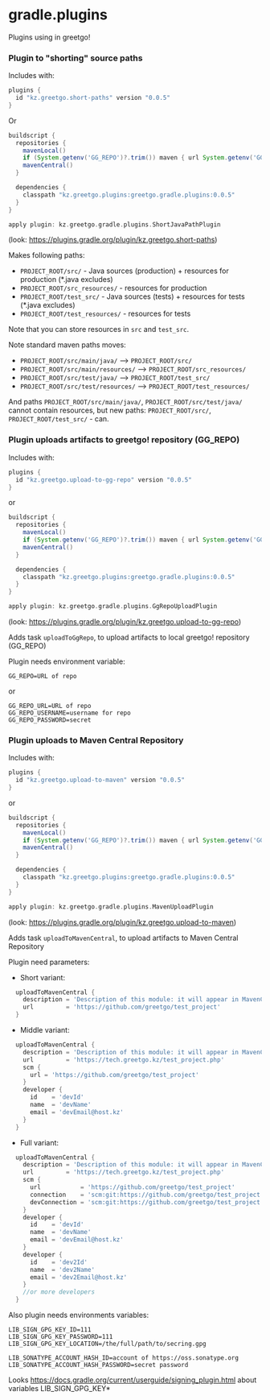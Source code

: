 # gradle.plugins

Plugins using in greetgo!

### Plugin to "shorting" source paths

Includes with:

```groovy
plugins {
  id "kz.greetgo.short-paths" version "0.0.5"
}
```

Or

```groovy
buildscript {
  repositories {
    mavenLocal()
    if (System.getenv('GG_REPO')?.trim()) maven { url System.getenv('GG_REPO') }
    mavenCentral()
  }

  dependencies {
    classpath "kz.greetgo.plugins:greetgo.gradle.plugins:0.0.5"
  }
}

apply plugin: kz.greetgo.gradle.plugins.ShortJavaPathPlugin
```

(look: https://plugins.gradle.org/plugin/kz.greetgo.short-paths)

Makes following paths:

* `PROJECT_ROOT/src/` - Java sources (production) + resources for production (*.java excludes)
* `PROJECT_ROOT/src_resources/` - resources for production
* `PROJECT_ROOT/test_src/` - Java sources (tests) + resources for tests (*.java excludes)
* `PROJECT_ROOT/test_resources/` - resources for tests

Note that you can store resources in `src` and `test_src`.

Note standard maven paths moves:

* `PROJECT_ROOT/src/main/java/` ⟶ `PROJECT_ROOT/src/`
* `PROJECT_ROOT/src/main/resources/` ⟶ `PROJECT_ROOT/src_resources/`
* `PROJECT_ROOT/src/test/java/` ⟶ `PROJECT_ROOT/test_src/`
* `PROJECT_ROOT/src/test/resources/` ⟶ `PROJECT_ROOT/test_resources/`

And paths `PROJECT_ROOT/src/main/java/`, `PROJECT_ROOT/src/test/java/` cannot contain resources, but
new paths: `PROJECT_ROOT/src/`, `PROJECT_ROOT/test_src/` - can.

### Plugin uploads artifacts to greetgo! repository (GG_REPO)

Includes with:

```groovy
plugins {
  id "kz.greetgo.upload-to-gg-repo" version "0.0.5"
}
```

or

```groovy
buildscript {
  repositories {
    mavenLocal()
    if (System.getenv('GG_REPO')?.trim()) maven { url System.getenv('GG_REPO') }
    mavenCentral()
  }

  dependencies {
    classpath "kz.greetgo.plugins:greetgo.gradle.plugins:0.0.5"
  }
}

apply plugin: kz.greetgo.gradle.plugins.GgRepoUploadPlugin
```

(look: https://plugins.gradle.org/plugin/kz.greetgo.upload-to-gg-repo)

Adds task `uploadToGgRepo`, to upload artifacts to local greetgo! repository (GG_REPO)

Plugin needs environment variable:
```
GG_REPO=URL of repo
```

or

```
GG_REPO_URL=URL of repo
GG_REPO_USERNAME=username for repo
GG_REPO_PASSWORD=secret
```

### Plugin uploads to Maven Central Repository

Includes with:

```groovy
plugins {
  id "kz.greetgo.upload-to-maven" version "0.0.5"
}
```

or

```groovy
buildscript {
  repositories {
    mavenLocal()
    if (System.getenv('GG_REPO')?.trim()) maven { url System.getenv('GG_REPO') }
    mavenCentral()
  }

  dependencies {
    classpath "kz.greetgo.plugins:greetgo.gradle.plugins:0.0.5"
  }
}

apply plugin: kz.greetgo.gradle.plugins.MavenUploadPlugin
```

(look: https://plugins.gradle.org/plugin/kz.greetgo.upload-to-maven)

Adds task `uploadToMavenCentral`, to upload artifacts to Maven Central Repository

Plugin need parameters:

* Short variant:
```groovy
  uploadToMavenCentral {
    description = 'Description of this module: it will appear in MavenCentral'
    url         = 'https://github.com/greetgo/test_project'
  }
```
* Middle variant:
```groovy
  uploadToMavenCentral {
    description = 'Description of this module: it will appear in MavenCentral'
    url         = 'https://tech.greetgo.kz/test_project.php'
    scm {
      url = 'https://github.com/greetgo/test_project'
    }
    developer {
      id    = 'devId'
      name  = 'devName'
      email = 'devEmail@host.kz'
    }
  }
```
* Full variant:
```groovy
  uploadToMavenCentral {
    description = 'Description of this module: it will appear in MavenCentral'
    url         = 'https://tech.greetgo.kz/test_project.php'
    scm {
      url           = 'https://github.com/greetgo/test_project'
      connection    = 'scm:git:https://github.com/greetgo/test_project'
      devConnection = 'scm:git:https://github.com/greetgo/test_project'
    }
    developer {
      id    = 'devId'
      name  = 'devName'
      email = 'devEmail@host.kz'
    }
    developer {
      id    = 'dev2Id'
      name  = 'dev2Name'
      email = 'dev2Email@host.kz'
    }
    //or more developers
  }
```

Also plugin needs environments variables:
```
LIB_SIGN_GPG_KEY_ID=111
LIB_SIGN_GPG_KEY_PASSWORD=111
LIB_SIGN_GPG_KEY_LOCATION=/the/full/path/to/secring.gpg

LIB_SONATYPE_ACCOUNT_HASH_ID=account of https://oss.sonatype.org
LIB_SONATYPE_ACCOUNT_HASH_PASSWORD=secret password
```

Looks https://docs.gradle.org/current/userguide/signing_plugin.html about variables LIB_SIGN_GPG_KEY*

